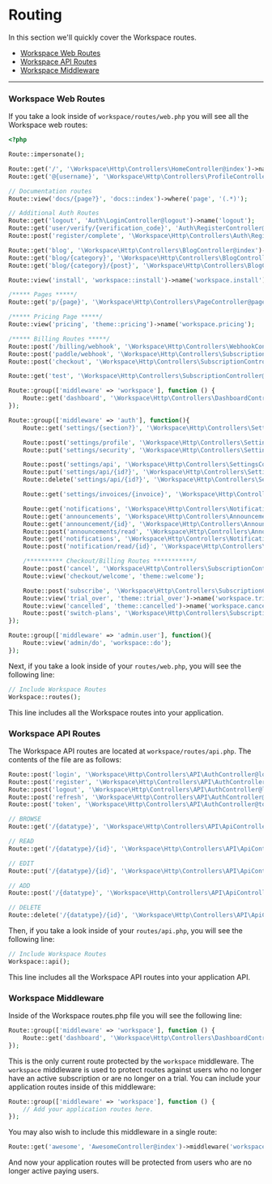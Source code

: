 # Routing

In this section we'll quickly cover the Workspace routes.

- [Workspace Web Routes](#web-routes)
- [Workspace API Routes](#api-routes)
- [Workspace Middleware](#workspace-middleware)

---

<a name="web-routes"></a>
### Workspace Web Routes

If you take a look inside of `workspace/routes/web.php` you will see all the Workspace web routes:

```php
<?php

Route::impersonate();

Route::get('/', '\Workspace\Http\Controllers\HomeController@index')->name('workspace.home');
Route::get('@{username}', '\Workspace\Http\Controllers\ProfileController@index')->name('workspace.profile');

// Documentation routes
Route::view('docs/{page?}', 'docs::index')->where('page', '(.*)');

// Additional Auth Routes
Route::get('logout', 'Auth\LoginController@logout')->name('logout');
Route::get('user/verify/{verification_code}', 'Auth\RegisterController@verify')->name('verify');
Route::post('register/complete', '\Workspace\Http\Controllers\Auth\RegisterController@complete')->name('workspace.register-complete');

Route::get('blog', '\Workspace\Http\Controllers\BlogController@index')->name('workspace.blog');
Route::get('blog/{category}', '\Workspace\Http\Controllers\BlogController@category')->name('workspace.blog.category');
Route::get('blog/{category}/{post}', '\Workspace\Http\Controllers\BlogController@post')->name('workspace.blog.post');

Route::view('install', 'workspace::install')->name('workspace.install');

/***** Pages *****/
Route::get('p/{page}', '\Workspace\Http\Controllers\PageController@page');

/***** Pricing Page *****/
Route::view('pricing', 'theme::pricing')->name('workspace.pricing');

/***** Billing Routes *****/
Route::post('/billing/webhook', '\Workspace\Http\Controllers\WebhookController@handleWebhook');
Route::post('paddle/webhook', '\Workspace\Http\Controllers\SubscriptionController@hook');
Route::post('checkout', '\Workspace\Http\Controllers\SubscriptionController@checkout')->name('checkout');

Route::get('test', '\Workspace\Http\Controllers\SubscriptionController@test');

Route::group(['middleware' => 'workspace'], function () {
	Route::get('dashboard', '\Workspace\Http\Controllers\DashboardController@index')->name('workspace.dashboard');
});

Route::group(['middleware' => 'auth'], function(){
	Route::get('settings/{section?}', '\Workspace\Http\Controllers\SettingsController@index')->name('workspace.settings');

	Route::post('settings/profile', '\Workspace\Http\Controllers\SettingsController@profilePut')->name('workspace.settings.profile.put');
	Route::put('settings/security', '\Workspace\Http\Controllers\SettingsController@securityPut')->name('workspace.settings.security.put');

	Route::post('settings/api', '\Workspace\Http\Controllers\SettingsController@apiPost')->name('workspace.settings.api.post');
	Route::put('settings/api/{id?}', '\Workspace\Http\Controllers\SettingsController@apiPut')->name('workspace.settings.api.put');
	Route::delete('settings/api/{id?}', '\Workspace\Http\Controllers\SettingsController@apiDelete')->name('workspace.settings.api.delete');

	Route::get('settings/invoices/{invoice}', '\Workspace\Http\Controllers\SettingsController@invoice')->name('workspace.invoice');

	Route::get('notifications', '\Workspace\Http\Controllers\NotificationController@index')->name('workspace.notifications');
	Route::get('announcements', '\Workspace\Http\Controllers\AnnouncementController@index')->name('workspace.announcements');
	Route::get('announcement/{id}', '\Workspace\Http\Controllers\AnnouncementController@announcement')->name('workspace.announcement');
	Route::post('announcements/read', '\Workspace\Http\Controllers\AnnouncementController@read')->name('workspace.announcements.read');
	Route::get('notifications', '\Workspace\Http\Controllers\NotificationController@index')->name('workspace.notifications');
	Route::post('notification/read/{id}', '\Workspace\Http\Controllers\NotificationController@delete')->name('workspace.notification.read');

    /********** Checkout/Billing Routes ***********/
    Route::post('cancel', '\Workspace\Http\Controllers\SubscriptionController@cancel')->name('workspace.cancel');
    Route::view('checkout/welcome', 'theme::welcome');

    Route::post('subscribe', '\Workspace\Http\Controllers\SubscriptionController@subscribe')->name('workspace.subscribe');
	Route::view('trial_over', 'theme::trial_over')->name('workspace.trial_over');
	Route::view('cancelled', 'theme::cancelled')->name('workspace.cancelled');
    Route::post('switch-plans', '\Workspace\Http\Controllers\SubscriptionController@switchPlans')->name('workspace.switch-plans');
});

Route::group(['middleware' => 'admin.user'], function(){
    Route::view('admin/do', 'workspace::do');
});
```

Next, if you take a look inside of your `routes/web.php`, you will see the following line:

```php
// Include Workspace Routes
Workspace::routes();
```

This line includes all the Workspace routes into your application.

<a name="api-routes"></a>
### Workspace API Routes

The Workspace API routes are located at `workspace/routes/api.php`. The contents of the file are as follows:

```php
Route::post('login', '\Workspace\Http\Controllers\API\AuthController@login');
Route::post('register', '\Workspace\Http\Controllers\API\AuthController@register');
Route::post('logout', '\Workspace\Http\Controllers\API\AuthController@logout');
Route::post('refresh', '\Workspace\Http\Controllers\API\AuthController@refresh');
Route::post('token', '\Workspace\Http\Controllers\API\AuthController@token');

// BROWSE
Route::get('/{datatype}', '\Workspace\Http\Controllers\API\ApiController@browse');

// READ
Route::get('/{datatype}/{id}', '\Workspace\Http\Controllers\API\ApiController@read');

// EDIT
Route::put('/{datatype}/{id}', '\Workspace\Http\Controllers\API\ApiController@edit');

// ADD
Route::post('/{datatype}', '\Workspace\Http\Controllers\API\ApiController@add');

// DELETE
Route::delete('/{datatype}/{id}', '\Workspace\Http\Controllers\API\ApiController@delete');
```

Then, if you take a look inside of your `routes/api.php`, you will see the following line:

```php
// Include Workspace Routes
Workspace::api();
```

This line includes all the Workspace API routes into your application API.

<a name="workspace-middleware"></a>
### Workspace Middleware

Inside of the Workspace routes.php file you will see the following line:

```php
Route::group(['middleware' => 'workspace'], function () {
    Route::get('dashboard', '\Workspace\Http\Controllers\DashboardController@index')->name('workspace.dashboard');
});
```

This is the only current route protected by the `workspace` middleware. The `workspace` middleware is used to protect routes against users who no longer have an active subscription or are no longer on a trial. You can include your application routes inside of this middleware:

```php
Route::group(['middleware' => 'workspace'], function () {
    // Add your application routes here.
});
```

You may also wish to include this middleware in a single route:

```php
Route::get('awesome', 'AwesomeController@index')->middleware('workspace');
```

And now your application routes will be protected from users who are no longer active paying users.
